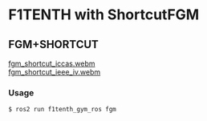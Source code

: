 # F1TENTH with ShortcutFGM 
## FGM+SHORTCUT
[fgm_shortcut_iccas.webm](https://github.com/user-attachments/assets/a7646f71-9a67-4281-9b30-00f2f903b8ea)  
[fgm_shortcut_ieee_iv.webm](https://github.com/user-attachments/assets/2c5a97dd-c5a4-481b-ac3a-6a2e5f318cec)  
### Usage  
```
$ ros2 run f1tenth_gym_ros fgm
```
